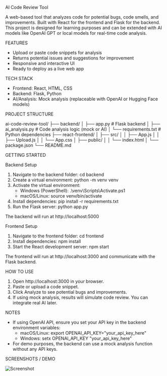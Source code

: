 AI Code Review Tool

A web-based tool that analyzes code for potential bugs, code smells, and improvements. Built with React for the frontend and Flask for the backend. This project is designed for learning purposes and can be extended with AI models like OpenAI GPT or local models for real-time code analysis.

FEATURES

- Upload or paste code snippets for analysis
- Returns potential issues and suggestions for improvement
- Responsive and interactive UI
- Ready to deploy as a live web app

TECH STACK

- Frontend: React, HTML, CSS
- Backend: Flask, Python
- AI/Analysis: Mock analysis (replaceable with OpenAI or Hugging Face models)

PROJECT STRUCTURE

ai-code-review-tool/
├── backend/
│   ├── app.py            # Flask backend
│   ├── ai_analysis.py    # Code analysis logic (mock or AI)
│   └── requirements.txt  # Python dependencies
├── react-frontend/
│   ├── src/
│   │   ├── App.js
│   │   ├── Upload.js
│   │   └── App.css
│   ├── public/
│   │   └── index.html
│   └── package.json
└── README.md

GETTING STARTED

Backend Setup

1. Navigate to the backend folder: cd backend
2. Create a virtual environment: python -m venv venv
3. Activate the virtual environment:
   - Windows (PowerShell): .\venv\Scripts\Activate.ps1
   - macOS/Linux: source venv/bin/activate
4. Install dependencies: pip install -r requirements.txt
5. Run the Flask server: python app.py

The backend will run at http://localhost:5000

Frontend Setup

1. Navigate to the frontend folder: cd frontend
2. Install dependencies: npm install
3. Start the React development server: npm start

The frontend will run at http://localhost:3000 and communicate with the Flask backend.

HOW TO USE

1. Open http://localhost:3000 in your browser.
2. Paste or upload a code snippet.
3. Click Analyze to see potential bugs and improvements.
4. If using mock analysis, results will simulate code review. You can integrate real AI later.



NOTES

- If using OpenAI API, ensure you set your API key in the backend environment variables:
  - macOS/Linux: export OPENAI_API_KEY="your_api_key_here"
  - Windows: setx OPENAI_API_KEY "your_api_key_here"
- For demo purposes, the backend can use a mock analysis function without any API keys.



SCREENSHOTS / DEMO


![Screenshot](react-frontend/src/Screenshot-2025-10-26-114036-1.png)
